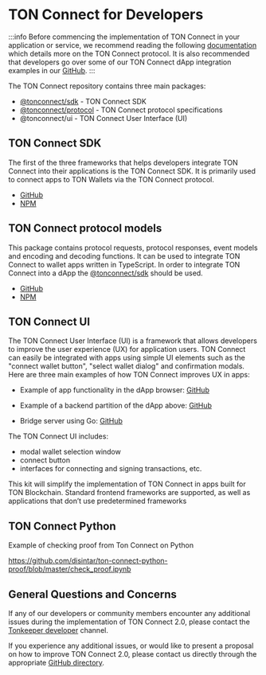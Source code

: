 # TON Connect for Developers

:::info
Before commencing the implementation of TON Connect in your application or service, we recommend reading the following [documentation](https://github.com/ton-connect/docs) which details more on the TON Connect protocol. It is also recommended that developers go over some of our TON Connect dApp integration examples in our [GitHub](https://github.com/ton-connect/demo-dapp).
:::

The TON Connect repository contains three main packages:

- [@tonconnect/sdk](https://www.npmjs.com/package/@tonconnect/sdk)  - TON Connect SDK
- [@tonconnect/protocol](https://www.npmjs.com/package/@tonconnect/protocol) - TON Connect protocol specifications
- @tonconnect/ui - TON Connect User Interface (UI)

## TON Connect SDK

The first of the three frameworks that helps developers integrate TON Connect into their applications is the TON Connect SDK. It is primarily used to connect apps to TON Wallets via the TON Connect protocol.

- [GitHub](https://github.com/ton-connect/sdk/tree/main/packages/sdk)
- [NPM](https://www.npmjs.com/package/@tonconnect/sdk)

## TON Connect protocol models

This package contains protocol requests, protocol responses, event models and encoding and decoding functions. It can be used to integrate TON Connect to wallet apps written in TypeScript. In order to integrate TON Connect into a dApp the [@tonconnect/sdk](https://www.npmjs.com/package/@tonconnect/sdk) should be used.

- [GitHub](https://github.com/ton-connect/sdk/tree/main/packages/protocol)
- [NPM](https://www.npmjs.com/package/@tonconnect/protocol)


## TON Connect UI

The TON Connect User Interface (UI) is a framework that allows developers to improve the user experience (UX) for application users. TON Connect can easily be integrated with apps using simple UI elements such as the "connect wallet button", "select wallet dialog" and confirmation modals. Here are three main examples of how TON Connect improves UX in apps:

* Example of app functionality in the dApp browser: [GitHub](https://ton-connect.github.io/demo-dapp/)

* Example of a backend partition of the dApp above: [GitHub](https://github.com/ton-connect/demo-dapp-backend)

* Bridge server using Go: [GitHub](https://github.com/ton-connect/bridge)


The TON Connect UI includes:

* modal wallet selection window
* connect button
* interfaces for connecting and signing transactions, etc.

This kit will simplify the implementation of TON Connect in apps built for TON Blockchain. Standard frontend frameworks are supported, as well as applications that don’t use predetermined frameworks

## TON Connect Python

Example of checking proof from Ton Connect on Python

https://github.com/disintar/ton-connect-python-proof/blob/master/check_proof.ipynb

## General Questions and Concerns

If any of our developers or community members encounter any additional issues during the implementation of TON Connect 2.0, please contact the [Tonkeeper developer](https://t.me/tonkeeperdev) channel.

If you experience any additional issues, or would like to present a proposal on how to improve TON Connect 2.0, please contact us directly through the appropriate [GitHub directory](https://github.com/ton-connect/).
